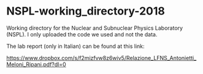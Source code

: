 # NSPL-working_directory-2018

Working directory for the Nuclear and Subnuclear Physics Laboratory (NSPL). I only uploaded the code we used and not the data.

The lab report (only in Italian) can be found at this link:

https://www.dropbox.com/s/f2mizfvw8z6wiv5/Relazione_LFNS_Antonietti_Meloni_Ripani.pdf?dl=0
